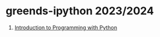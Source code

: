 # greends-ipython 2023/2024

1. [Introduction to Programming with Python](https://www.youtube.com/watch?v=nLRL_NcnK-4)
